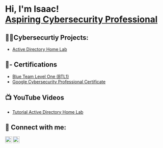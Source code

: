 <h1>Hi, I'm Isaac! <br/><a href="https://www.linkedin.com/in/isaac-korley-91013a183/"> Aspiring Cybersecurity Professional</a>
<h2>👨‍💻Cybersecurtiy Projects:</h2>

-  [Active Directory Home Lab](https://github.com/ikorley/Active-Directory-Lab)

<h2>📖- Certifications </h2>

- [Blue Team Level One (BTL1)](https://www.credly.com/badges/a26af275-1e64-4303-a340-1deefe9c6ae1/public_url)
- [Google Cybersecurity Professional Certificate](https://www.credly.com/badges/0122493c-c3e6-4ab6-895a-435f4779884a/public_url)


<h2>📺 YouTube Videos</h2>

- [Tutorial Active Directory Home Lab](https://youtu.be/dyM6UGGekhI)


<h2> 🤳 Connect with me:</h2>

[<img align="left" alt="JoshMadakor | YouTube" width="22px" src="https://cdn.jsdelivr.net/npm/simple-icons@v3/icons/youtube.svg" />][youtube]
[<img align="left" alt="JoshMadakor | LinkedIn" width="22px" src="https://cdn.jsdelivr.net/npm/simple-icons@v3/icons/linkedin.svg" />][linkedin]


[youtube]: https://www.youtube.com/@AwareSec1
[linkedin]: https://www.linkedin.com/in/isaac-korley-91013a183/
